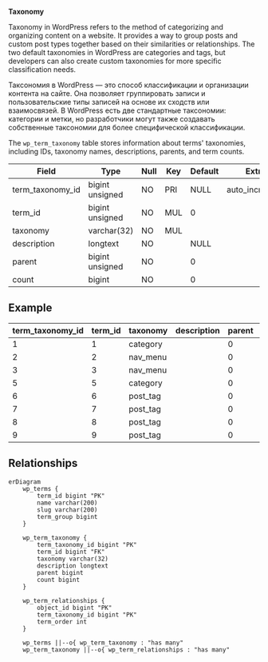 **Taxonomy**

Taxonomy in WordPress refers to the method of categorizing and organizing content on a website. It provides a way to group posts and custom post types together based on their similarities or relationships. The two default taxonomies in WordPress are categories and tags, but developers can also create custom taxonomies for more specific classification needs.

Таксономия в WordPress — это способ классификации и организации контента на сайте. Она позволяет группировать записи и пользовательские типы записей на основе их сходств или взаимосвязей. В WordPress есть две стандартные таксономии: категории и метки, но разработчики могут также создавать собственные таксономии для более специфической классификации.

The `wp_term_taxonomy` table stores information about terms' taxonomies, including IDs, taxonomy names, descriptions, parents, and term counts.

| Field            | Type            | Null | Key | Default | Extra          |
|------------------|-----------------|------|-----|---------|----------------|
| term_taxonomy_id | bigint unsigned | NO   | PRI | NULL    | auto_increment |
| term_id          | bigint unsigned | NO   | MUL | 0       |                |
| taxonomy         | varchar(32)     | NO   | MUL |         |                |
| description      | longtext        | NO   |     | NULL    |                |
| parent           | bigint unsigned | NO   |     | 0       |                |
| count            | bigint          | NO   |     | 0       |                |

## Example

| term_taxonomy_id | term_id | taxonomy | description | parent | count |
|------------------|---------|----------|-------------|--------|-------|
|                1 |       1 | category |             |      0 |     2 |
|                2 |       2 | nav_menu |             |      0 |     5 |
|                3 |       3 | nav_menu |             |      0 |     2 |
|                5 |       5 | category |             |      0 |     2 |
|                6 |       6 | post_tag |             |      0 |     0 |
|                7 |       7 | post_tag |             |      0 |     0 |
|                8 |       8 | post_tag |             |      0 |     0 |
|                9 |       9 | post_tag |             |      0 |     0 |

## Relationships

```mermaid
erDiagram
    wp_terms {
        term_id bigint "PK"
        name varchar(200)
        slug varchar(200)
        term_group bigint
    }

    wp_term_taxonomy {
        term_taxonomy_id bigint "PK"
        term_id bigint "FK"
        taxonomy varchar(32)
        description longtext
        parent bigint
        count bigint
    }

    wp_term_relationships {
        object_id bigint "PK"
        term_taxonomy_id bigint "PK"
        term_order int
    }

    wp_terms ||--o{ wp_term_taxonomy : "has many"
    wp_term_taxonomy ||--o{ wp_term_relationships : "has many"
```
